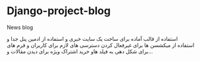# Django-project-blog
News blog

استفاده از قالب آماده برای ساخت یک سایت خبری و استفاده از ادمین پنل جدا و استفاده از میکشسن ها برای غیرفعال کردن دسترسی های لازم برای کاربران و فرم های برای شکل دهی به فیلد هاو خرید اشتراک ویژه برای دیدن مقالات و...
